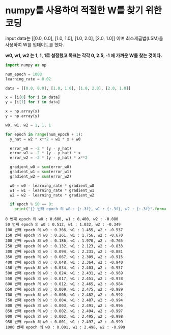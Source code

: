 **numpy를 사용하여 적절한 W를 찾기 위한 코딩**
=====

input data는  [[0.0, 0.0], [1.0, 1.0], [1.0, 2.0], [2.0, 1.0]] 이며 최소제곱법(LSM)을 사용하여 W를 업데이트를 했다. 

**w0, w1, w2 는 1, 1, 1로 설정했고 목표는 각각 0, 2.5, -1 에 가까운 W를 찾는 것이다.**


```python
import numpy as np

num_epoch = 1000
learning_rate = 0.02

data = [[0.0, 0.0], [1.0, 1.0], [1.0, 2.0], [2.0, 1.0]]

x = [i[0] for i in data]
y = [i[1] for i in data]

x = np.array(x)
y = np.array(y)

w0, w1, w2 = 1, 1, 1
```


```python
for epoch in range(num_epoch + 1):
  y_hat = w2 * x**2 + w1 * x + w0

  error_w0 = -2 * (y - y_hat)
  error_w1 = -2 * (y - y_hat) * x
  error_w2 = -2 * (y - y_hat) * x**2

  gradient_w0 = sum(error_w0)
  gradient_w1 = sum(error_w1)
  gradient_w2 = sum(error_w2)

  w0 = w0 - learning_rate * gradient_w0
  w1 = w1 - learning_rate * gradient_w1
  w2 = w2 - learning_rate * gradient_w2

  if epoch % 50 == 0:
    print("{} 번째 epoch 의 w0 : {:.3f}, w1 : {:.3f}, w2 : {:.3f}".format(epoch, w0, w1, w2))
```

    0 번째 epoch 의 w0 : 0.600, w1 : 0.400, w2 : -0.080
    50 번째 epoch 의 w0 : 0.512, w1 : 1.032, w2 : -0.349
    100 번째 epoch 의 w0 : 0.366, w1 : 1.455, w2 : -0.537
    150 번째 epoch 의 w0 : 0.261, w1 : 1.756, w2 : -0.670
    200 번째 epoch 의 w0 : 0.186, w1 : 1.970, w2 : -0.765
    250 번째 epoch 의 w0 : 0.132, w1 : 2.123, w2 : -0.833
    300 번째 epoch 의 w0 : 0.094, w1 : 2.231, w2 : -0.881
    350 번째 epoch 의 w0 : 0.067, w1 : 2.309, w2 : -0.915
    400 번째 epoch 의 w0 : 0.048, w1 : 2.364, w2 : -0.940
    450 번째 epoch 의 w0 : 0.034, w1 : 2.403, w2 : -0.957
    500 번째 epoch 의 w0 : 0.024, w1 : 2.431, w2 : -0.969
    550 번째 epoch 의 w0 : 0.017, w1 : 2.451, w2 : -0.978
    600 번째 epoch 의 w0 : 0.012, w1 : 2.465, w2 : -0.984
    650 번째 epoch 의 w0 : 0.009, w1 : 2.475, w2 : -0.989
    700 번째 epoch 의 w0 : 0.006, w1 : 2.482, w2 : -0.992
    750 번째 epoch 의 w0 : 0.004, w1 : 2.487, w2 : -0.994
    800 번째 epoch 의 w0 : 0.003, w1 : 2.491, w2 : -0.996
    850 번째 epoch 의 w0 : 0.002, w1 : 2.494, w2 : -0.997
    900 번째 epoch 의 w0 : 0.002, w1 : 2.495, w2 : -0.998
    950 번째 epoch 의 w0 : 0.001, w1 : 2.497, w2 : -0.999
    1000 번째 epoch 의 w0 : 0.001, w1 : 2.498, w2 : -0.999
    
